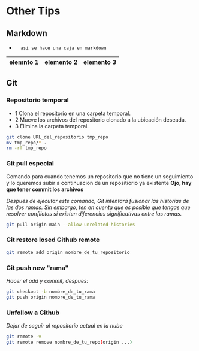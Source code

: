 # Other Tips

## Markdown

-       asi se hace una caja en markdown


elemnto 1 | elemento 2 | elemento 3
|---|---|---|

## Git

### Repositorio temporal

- 1 Clona el repositorio en una carpeta temporal.
- 2 Mueve los archivos del repositorio clonado a la ubicación deseada.
- 3 Elimina la carpeta temporal.

```bash
git clone URL_del_repositorio tmp_repo
mv tmp_repo/* .
rm -rf tmp_repo
```

### Git pull especial
Comando para cuando tenemos un repositorio que no tiene un seguimiento y lo queremos subir a continuacion de un repositiorio ya existente
**Ojo, hay que tener commit los archivos**

*Después de ejecutar este comando, Git intentará fusionar las historias de las dos ramas. Sin embargo, ten en cuenta que es posible que tengas que resolver conflictos si existen diferencias significativas entre las ramas.*


```bash
git pull origin main --allow-unrelated-histories
```

### Git restore losed Github remote

```bash
git remote add origin nombre_de_tu_repositorio
```

### Git push new "rama"

*Hacer el add y commit, despues:*

```bash
git checkout -b nombre_de_tu_rama
git push origin nombre_de_tu_rama
```

### Unfollow a Github

*Dejar de seguir al repositorio actual en la nube*

```bash
git remote -v
git remote remove nombre_de_tu_repo(origin ...)
```

